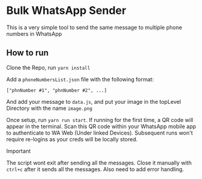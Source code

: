 # Bulk WhatsApp Sender

This is a very simple tool to send the same message to multiple phone numbers in WhatsApp

## How to run

Clone the Repo, run `yarn install`

Add a `phoneNumbersList.json` file with the following format:

```
["phnNumber #1", "phnNumber #2", ...]
```

And add your message to `data.js`, and put your image in the topLevel Directory with the name `image.png`

Once setup, run `yarn run start`. If running for the first time, a QR code will appear in the terminal. Scan this QR code within your WhatsApp mobile app to authenticate to WA Web (Under linked Devices).
Subsequent runs won't require re-logins as your creds will be locally stored.

> [!IMPORTANT]
> The script wont exit after sending all the messages. Close it manually with `ctrl+c` after it sends all the messages. Also need to add error handling.
